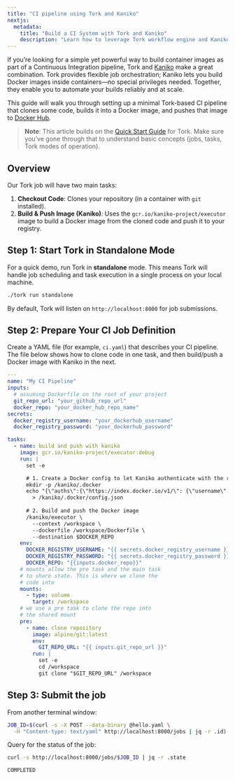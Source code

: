 ```yaml
---
title: "CI pipeline using Tork and Kaniko"
nextjs:
  metadata:
    title: "Build a CI System with Tork and Kaniko"
    description: "Learn how to leverage Tork workflow engine and Kaniko to build your own Continuous Integration pipeline."
---
```


If you’re looking for a simple yet powerful way to build container images as part of a Continuous Integration pipeline, Tork and [Kaniko](https://github.com/GoogleContainerTools/kaniko) make a great combination. Tork provides flexible job orchestration; Kaniko lets you build Docker images inside containers—no special privileges needed. Together, they enable you to automate your builds reliably and at scale.

This guide will walk you through setting up a minimal Tork-based CI pipeline that clones some code, builds it into a Docker image, and pushes that image to [Docker Hub](https://hub.docker.com).

> **Note**: This article builds on the [Quick Start Guide](/quick-start) for Tork. Make sure you’ve gone through that to understand basic concepts (jobs, tasks, Tork modes of operation).

## Overview

Our Tork job will have two main tasks:

1. **Checkout Code**: Clones your repository (in a container with `git` installed).
2. **Build & Push Image (Kaniko)**: Uses the `gcr.io/kaniko-project/executor` image to build a Docker image from the cloned code and push it to your registry.

## Step 1: Start Tork in Standalone Mode

For a quick demo, run Tork in **standalone** mode. This means Tork will handle job scheduling and task execution in a single process on your local machine. 

```bash
./tork run standalone
```

By default, Tork will listen on `http://localhost:8000` for job submissions.

## Step 2: Prepare Your CI Job Definition

Create a YAML file (for example, `ci.yaml`) that describes your CI pipeline. The file below shows how to clone code in one task, and then build/push a Docker image with Kaniko in the next.

```yaml
---
name: "My CI Pipeline"
inputs:
  # assuming Dockerfile on the root of your project
  git_repo_url: "your_github_repo_url"
  docker_repo: "your_docker_hub_repo_name"
secrets:
  docker_registry_username: "your_dockerhub_username"
  docker_registry_password: "your_dockerhub_password"

tasks:
  - name: build and push with kaniko
    image: gcr.io/kaniko-project/executor:debug
    run: |
      set -e

      # 1. Create a Docker config to let Kaniko authenticate with the registry
      mkdir -p /kaniko/.docker
      echo "{\"auths\":{\"https://index.docker.io/v1/\": {\"username\": \"$DOCKER_REGISTRY_USERNAME\", \"password\": \"$DOCKER_REGISTRY_PASSWORD\"}}}" \
        > /kaniko/.docker/config.json
      
      # 2. Build and push the Docker image
      /kaniko/executor \
        --context /workspace \
        --dockerfile /workspace/Dockerfile \
        --destination $DOCKER_REPO
    env:
      DOCKER_REGISTRY_USERNAME: "{{ secrets.docker_registry_username }}"
      DOCKER_REGISTRY_PASSWORD: "{{ secrets.docker_registry_password }}"
      DOCKER_REPO: "{{inputs.docker_repo}}"
    # mounts allow the pre task and the main task 
    # to share state. This is where we clone the 
    # code into
    mounts: 
      - type: volume
        target: /workspace
    # we use a pre task to clone the repo into 
    # the shared mount
    pre:
      - name: clone repository
        image: alpine/git:latest
        env:
          GIT_REPO_URL: "{{ inputs.git_repo_url }}"
        run: |
          set -e 
          cd /workspace
          git clone "$GIT_REPO_URL" /workspace
```

## Step 3: Submit the job

From another terminal window:

```bash
JOB_ID=$(curl -s -X POST --data-binary @hello.yaml \
  -H "Content-type: text/yaml" http://localhost:8000/jobs | jq -r .id)
```

Query for the status of the job:


```bash
curl -s http://localhost:8000/jobs/$JOB_ID | jq -r .state

COMPLETED
```